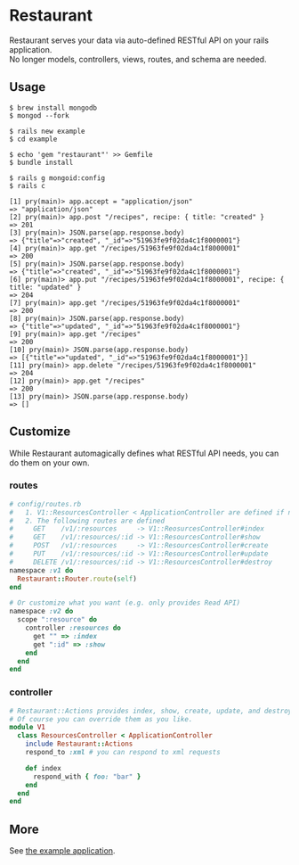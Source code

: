 # Restaurant
Restaurant serves your data via auto-defined RESTful API on your rails application.  
No longer models, controllers, views, routes, and schema are needed.

## Usage
```
$ brew install mongodb
$ mongod --fork

$ rails new example
$ cd example

$ echo 'gem "restaurant"' >> Gemfile
$ bundle install

$ rails g mongoid:config
$ rails c

[1] pry(main)> app.accept = "application/json"
=> "application/json"
[2] pry(main)> app.post "/recipes", recipe: { title: "created" }
=> 201
[3] pry(main)> JSON.parse(app.response.body)
=> {"title"=>"created", "_id"=>"51963fe9f02da4c1f8000001"}
[4] pry(main)> app.get "/recipes/51963fe9f02da4c1f8000001"
=> 200
[5] pry(main)> JSON.parse(app.response.body)
=> {"title"=>"created", "_id"=>"51963fe9f02da4c1f8000001"}
[6] pry(main)> app.put "/recipes/51963fe9f02da4c1f8000001", recipe: { title: "updated" }
=> 204
[7] pry(main)> app.get "/recipes/51963fe9f02da4c1f8000001"
=> 200
[8] pry(main)> JSON.parse(app.response.body)
=> {"title"=>"updated", "_id"=>"51963fe9f02da4c1f8000001"}
[9] pry(main)> app.get "/recipes"
=> 200
[10] pry(main)> JSON.parse(app.response.body)
=> [{"title"=>"updated", "_id"=>"51963fe9f02da4c1f8000001"}]
[11] pry(main)> app.delete "/recipes/51963fe9f02da4c1f8000001"
=> 204
[12] pry(main)> app.get "/recipes"
=> 200
[13] pry(main)> JSON.parse(app.response.body)
=> []
```

## Customize
While Restaurant automagically defines what RESTful API needs, you can do them on your own.

### routes
```ruby
# config/routes.rb
#   1. V1::ResourcesController < ApplicationController are defined if not defined
#   2. The following routes are defined
#     GET    /v1/:resources     -> V1::ReosurcesController#index
#     GET    /v1/:resources/:id -> V1::ResourcesController#show
#     POST   /v1/:resources     -> V1::ResourcesController#create
#     PUT    /v1/:resources/:id -> V1::ResourcesController#update
#     DELETE /v1/:resources/:id -> V1::ResourcesController#destroy
namespace :v1 do
  Restaurant::Router.route(self)
end

# Or customize what you want (e.g. only provides Read API)
namespace :v2 do
  scope ":resource" do
    controller :resources do
      get "" => :index
      get ":id" => :show
    end
  end
end
```

### controller
```ruby
# Restaurant::Actions provides index, show, create, update, and destroy actions by default.
# Of course you can override them as you like.
module V1
  class ResourcesController < ApplicationController
    include Restaurant::Actions
    respond_to :xml # you can respond to xml requests

    def index
      respond_with { foo: "bar" }
    end
  end
end
```

## More
See [the example application](https://github.com/r7kamura/restaurant/tree/master/spec/dummy).

